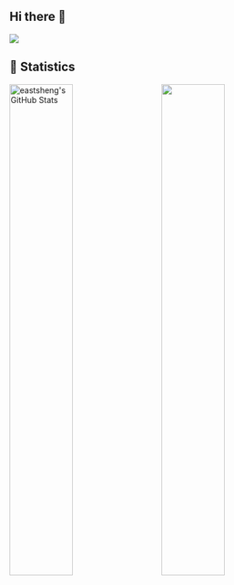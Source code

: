 ## Hi there 👋
![](https://github-readme-stats.vercel.app/api?username=eastsheng&theme=dark)

## 🙈 Statistics
<p>
<img align="left" width="47%" src="https://github-readme-stats.vercel.app/api?username=eastsheng&&show_icons=true&theme=radical&v=5&count_private=true" alt="eastsheng's GitHub Stats" />
<img align="right" width="47%" src="https://github-readme-stats.vercel.app/api/top-langs/?username=eastsheng&theme=radical&layout=compact&hide=glsl,python" />
</p>


<!--
**eastsheng/eastsheng** is a ✨ _special_ ✨ repository because its `README.md` (this file) appears on your GitHub profile.

Here are some ideas to get you started:

- 🔭 I’m currently working on ...
- 🌱 I’m currently learning ...
- 👯 I’m looking to collaborate on ...
- 🤔 I’m looking for help with ...
- 💬 Ask me about ...
- 📫 How to reach me: ...
- 😄 Pronouns: ...
- ⚡ Fun fact: ...
-->


